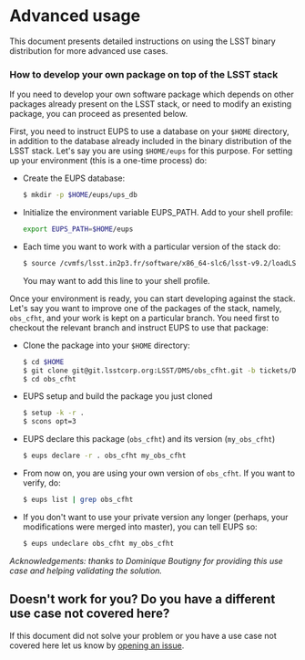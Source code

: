 # Advanced usage
This document presents detailed instructions on using the LSST binary distribution for more advanced use cases.

### How to develop your own package on top of the LSST stack
If you need to develop your own software package which depends on other packages already present on the LSST stack, or need to modify an existing package, you can proceed as presented below.

First, you need to instruct EUPS to use a database on your `$HOME` directory, in addition to the database already included in the binary distribution of the LSST stack. Let's say you are using `$HOME/eups` for this purpose. For setting up your environment (this is a one-time process) do:

* Create the EUPS database:

	```bash
	$ mkdir -p $HOME/eups/ups_db
	```
	
* Initialize the environment variable EUPS_PATH. Add to your shell profile:

	```bash
	export EUPS_PATH=$HOME/eups
	```
	
* Each time you want to work with a particular version of the stack do:

	```bash
	$ source /cvmfs/lsst.in2p3.fr/software/x86_64-slc6/lsst-v9.2/loadLSST.sh
	```
	
  You may want to add this line to your shell profile.
  
Once your environment is ready, you can start developing against the stack. Let's say you want to improve one of the packages of the stack, namely, `obs_cfht`, and your work is kept on a particular branch. You need first to checkout the relevant branch and instruct EUPS to use that package:

* Clone the package into your `$HOME` directory:

	```bash
	$ cd $HOME
	$ git clone git@git.lsstcorp.org:LSST/DMS/obs_cfht.git -b tickets/DM-1380
	$ cd obs_cfht
	```
	
*  EUPS setup and build the package you just cloned

	```bash
	$ setup -k -r .
	$ scons opt=3
	```
	
*  EUPS declare this package (`obs_cfht`) and its version (`my_obs_cfht`)

	```bash
	$ eups declare -r . obs_cfht my_obs_cfht
	```
	
*	From now on, you are using your own version of `obs_cfht`. If you want to verify, do:

	```bash
	$ eups list | grep obs_cfht
	```
	
*	If you don't want to use your private version any longer (perhaps, your modifications were merged into master), you can tell EUPS so:

	```bash
	$ eups undeclare obs_cfht my_obs_cfht
	```
	
*Acknowledgements: thanks to Dominique Boutigny for providing this use case and helping validating the solution.*


## Doesn't work for you? Do you have a different use case not covered here?

If this document did not solve your problem or you have a use case not covered here let us know by [opening an issue](https://github.com/airnandez/lsst-cvmfs/issues).